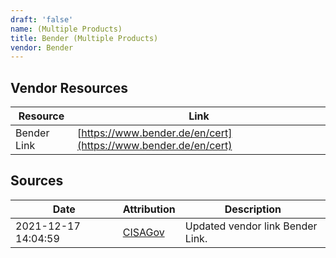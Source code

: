 ```yaml
---
draft: 'false'
name: (Multiple Products)
title: Bender (Multiple Products)
vendor: Bender
---
```


## Vendor Resources
| Resource | Link |
| --- | --- |
| Bender Link | [https://www.bender.de/en/cert](https://www.bender.de/en/cert) |



## Sources
| Date | Attribution | Description |
| --- | --- | --- |
| 2021-12-17 14:04:59 | [CISAGov](https://raw.githubusercontent.com/cisagov/log4j-affected-db/develop/README.md) | Updated vendor link Bender Link.  |
